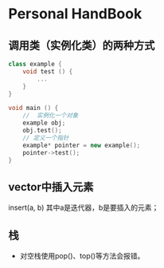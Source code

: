 # Personal HandBook

## 调用类（实例化类）的两种方式

```c++
class example {
    void test () {
		...
    }
}

void main () {
    //  实例化一个对象
    example obj;
    obj.test();
    // 定义一个指针
    example* pointer = new example();
    pointer->test();
}
```

## vector中插入元素

insert(a, b) 其中a是迭代器，b是要插入的元素；

## 栈

- 对空栈使用pop()、top()等方法会报错。